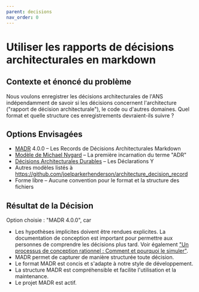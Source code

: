 ```yaml
---
parent: decisions
nav_order: 0
---
```

# Utiliser les rapports de décisions architecturales en markdown

## Contexte et énoncé du problème

Nous voulons enregistrer les décisions architecturales de l'ANS indépendamment de savoir si les décisions concernent l'architecture ("rapport de décision architecturale"), le code ou d'autres domaines.
Quel format et quelle structure ces enregistrements devraient-ils suivre ?

## Options Envisagées

* [MADR](https://adr.github.io/madr/) 4.0.0 – Les Records de Décisions Architecturales Markdown
* [Modèle de Michael Nygard](http://thinkrelevance.com/blog/2011/11/15/documenting-architecture-decisions) – La première incarnation du terme "ADR"
* [Décisions Architecturales Durables](https://www.infoq.com/articles/sustainable-architectural-design-decisions) – Les Déclarations Y
* Autres modèles listés à <https://github.com/joelparkerhenderson/architecture_decision_record>
* Forme libre – Aucune convention pour le format et la structure des fichiers

## Résultat de la Décision

Option choisie : "MADR 4.0.0", car

* Les hypothèses implicites doivent être rendues explicites.
  La documentation de conception est important pour permettre aux personnes de comprendre les décisions plus tard.
  Voir également ["Un processus de conception rationnel : Comment et pourquoi le simuler"](https://doi.org/10.1109/TSE.1986.6312940).
* MADR permet de capturer de manière structurée toute décision.
* Le format MADR est concis et s'adapte à notre style de développement.
* La structure MADR est compréhensible et facilite l'utilisation et la maintenance.
* Le projet MADR est actif.

